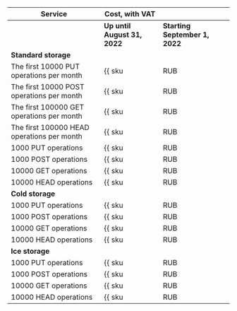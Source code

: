 | Service | Cost, with VAT | |
| --- | --- | --- |
| | **Up until August 31, 2022** | **Starting September 1, 2022** |
| **Standard storage** |
| The first 10000 PUT operations per month | {{ sku|RUB|storage.api.put.standard|string }} | _No change_ |
| The first 10000 POST operations per month | {{ sku|RUB|storage.api.post.standard|string }} | _No change_ |
| The first 100000 GET operations per month | {{ sku|RUB|storage.api.get.standard|string }} | _No change_ |
| The first 100000 HEAD operations per month | {{ sku|RUB|storage.api.head.standard|string }} | _No change_ |
| 1000 PUT operations | {{ sku|RUB|storage.api.put.standard|pricingRate.10|string }} | _No change_ |
| 1000 POST operations | {{ sku|RUB|storage.api.post.standard|pricingRate.10|string }} | _No change_ |
| 10000 GET operations | {{ sku|RUB|storage.api.get.standard|pricingRate.10|string }} | _No change_ |
| 10000 HEAD operations | {{ sku|RUB|storage.api.head.standard|pricingRate.10|string }} | _No change_ |
| **Cold storage** |
| 1000 PUT operations | {{ sku|RUB|storage.api.put.cold|string }} | _No change_ |
| 1000 POST operations | {{ sku|RUB|storage.api.post.cold|string }} | _No change_ |
| 10000 GET operations | {{ sku|RUB|storage.api.get.cold|string }} | _No change_ |
| 10000 HEAD operations | {{ sku|RUB|storage.api.head.cold|string }} | _No change_ |
| **Ice storage** |
| 1000 PUT operations | {{ sku|RUB|storage.api.put.ice|string }} | ₽2.3600 |
| 1000 POST operations | {{ sku|RUB|storage.api.post.ice|string }} | ₽2.3600 |
| 10000 GET operations | {{ sku|RUB|storage.api.get.ice|string }} | ₽1.9400 |
| 10000 HEAD operations | {{ sku|RUB|storage.api.head.ice|string }} | ₽1.9400 |